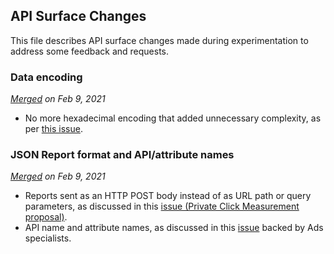 ## API Surface Changes

This file describes API surface changes made during experimentation to address some feedback and requests.

### Data encoding
_[Merged](https://github.com/WICG/conversion-measurement-api/pull/106) on Feb 9, 2021_
- No more hexadecimal encoding that added unnecessary complexity, as per [this issue](https://github.com/WICG/conversion-measurement-api/issues/60).

### JSON Report format and API/attribute names 
_[Merged](https://github.com/WICG/conversion-measurement-api/pull/103) on Feb 9, 2021_
- Reports sent as an HTTP POST body instead of as URL path or query parameters, as discussed in this [issue (Private Click Measurement proposal)](https://github.com/privacycg/private-click-measurement/issues/30).
- API name and attribute names, as discussed in this [issue](https://github.com/WICG/conversion-measurement-api/issues/57) backed by Ads specialists.
